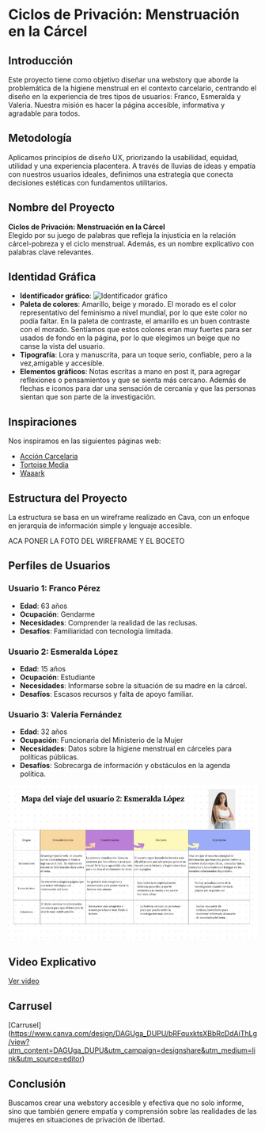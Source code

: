 # Ciclos de Privación: Menstruación en la Cárcel

## Introducción

Este proyecto tiene como objetivo diseñar una webstory que aborde la problemática de la higiene menstrual en el contexto carcelario, centrando el diseño en la experiencia de tres tipos de usuarios: Franco, Esmeralda y Valeria. Nuestra misión es hacer la página accesible, informativa y agradable para todos.

## Metodología

Aplicamos principios de diseño UX, priorizando la usabilidad, equidad, utilidad y una experiencia placentera. A través de lluvias de ideas y empatía con nuestros usuarios ideales, definimos una estrategia que conecta decisiones estéticas con fundamentos utilitarios.

## Nombre del Proyecto

**Ciclos de Privación: Menstruación en la Cárcel**  
Elegido por su juego de palabras que refleja la injusticia en la relación cárcel-pobreza y el ciclo menstrual. Además, es un nombre explicativo con palabras clave relevantes.

## Identidad Gráfica

- **Identificador gráfico**: ![Identificador gráfico](ruta/a/tu/imagen.jpg)
- **Paleta de colores**: Amarillo, beige y morado. El morado es el color representativo del feminismo a nivel mundial, por lo que este color no podía faltar. En la paleta de contraste, el amarillo es un buen contraste con el morado. Sentíamos que estos colores eran muy fuertes para ser usados de fondo en la página, por lo que elegimos un beige que no canse la vista del usuario. 
- **Tipografía**: Lora y manuscrita, para un toque serio, confiable, pero a la vez,amigable y accesible.
- **Elementos gráficos**: Notas escritas a mano en post it, para agregar reflexiones o pensamientos y que se sienta más cercano. Además de flechas e iconos para dar una sensación de cercanía y que las personas sientan que son parte de la investigación.
## Inspiraciones

Nos inspiramos en las siguientes páginas web:
- [Acción Carcelaria](https://accioncarcelaria.org/)
- [Tortoise Media](https://www.tortoisemedia.com/)
- [Waaark](https://waaark.com/)

## Estructura del Proyecto

La estructura se basa en un wireframe realizado en Cava, con un enfoque en jerarquía de información simple y lenguaje accesible.

ACA PONER LA FOTO DEL WIREFRAME Y EL BOCETO 

## Perfiles de Usuarios

### Usuario 1: Franco Pérez

- **Edad**: 63 años
- **Ocupación**: Gendarme
- **Necesidades**: Comprender la realidad de las reclusas.
- **Desafíos**: Familiaridad con tecnología limitada.

### Usuario 2: Esmeralda López

- **Edad**: 15 años
- **Ocupación**: Estudiante
- **Necesidades**: Informarse sobre la situación de su madre en la cárcel.
- **Desafíos**: Escasos recursos y falta de apoyo familiar.

### Usuario 3: Valeria Fernández

- **Edad**: 32 años
- **Ocupación**: Funcionaria del Ministerio de la Mujer
- **Necesidades**: Datos sobre la higiene menstrual en cárceles para políticas públicas.
- **Desafíos**: Sobrecarga de información y obstáculos en la agenda política.

![MAPA EXPERIENCIA DEL USUARIO](https://github.com/DomingaKP/Proyecto-Grafica/blob/d98d972590cc7947855ec1ec940ae3b9575ac3e0/Entrega%203/IMG_6669.jpg)


## Video Explicativo

[Ver video](https://youtu.be/R00SUeehn_A?si=NO_yqbrB7qag1Had)

## Carrusel

[Carrusel] (https://www.canva.com/design/DAGUga_DUPU/bRFquxktsXBbRcDdAiThLg/view?utm_content=DAGUga_DUPU&utm_campaign=designshare&utm_medium=link&utm_source=editor)


## Conclusión

Buscamos crear una webstory accesible y efectiva que no solo informe, sino que también genere empatía y comprensión sobre las realidades de las mujeres en situaciones de privación de libertad.
